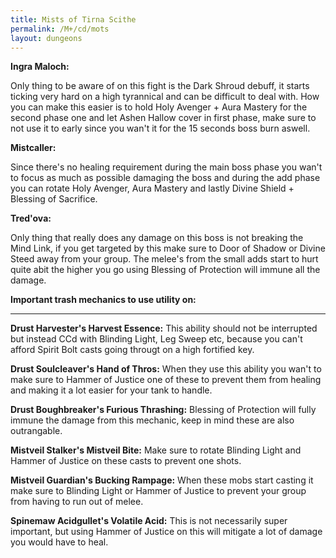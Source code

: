 ```yaml
---
title: Mists of Tirna Scithe
permalink: /M+/cd/mots
layout: dungeons
---
```


**Ingra Maloch:**

Only thing to be aware of on this fight is the Dark Shroud debuff, it starts ticking very hard on a high tyrannical and can be difficult to deal with. How you can make this easier is to hold Holy Avenger + Aura Mastery for the second phase one and let Ashen Hallow cover in first phase, make sure to not use it to early since you wan't it for the 15 seconds boss burn aswell.

**Mistcaller:**

Since there's no healing requirement during the main boss phase you wan't to focus as much as possible damaging the boss and during the add phase you can rotate Holy Avenger, Aura Mastery and lastly Divine Shield + Blessing of Sacrifice.

**Tred'ova:**

Only thing that really does any damage on this boss is not breaking the Mind Link, if you get targeted by this make sure to Door of Shadow or Divine Steed away from your group. The melee's from the small adds start to hurt quite abit the higher you go using Blessing of Protection will immune all the damage.

**Important trash mechanics to use utility on:**

---
**Drust Harvester's Harvest Essence:** This ability should not be interrupted but instead CCd with Blinding Light, Leg Sweep etc, because you can't afford Spirit Bolt casts going througt on a high fortified key.

**Drust Soulcleaver's Hand of Thros:** When they use this ability you wan't to make sure to Hammer of Justice one of these to prevent them from healing and making it a lot easier for your tank to handle.

**Drust Boughbreaker's Furious Thrashing:** Blessing of Protection will fully immune the damage from this mechanic, keep in mind these are also outrangable.

**Mistveil Stalker's Mistveil Bite:** Make sure to rotate Blinding Light and Hammer of Justice on these casts to prevent one shots.

**Mistveil Guardian's Bucking Rampage:** When these mobs start casting it make sure to Blinding Light or Hammer of Justice to prevent your group from having to run out of melee.

**Spinemaw Acidgullet's Volatile Acid:** This is not necessarily super important, but using Hammer of Justice on this will mitigate a lot of damage you would have to heal.

